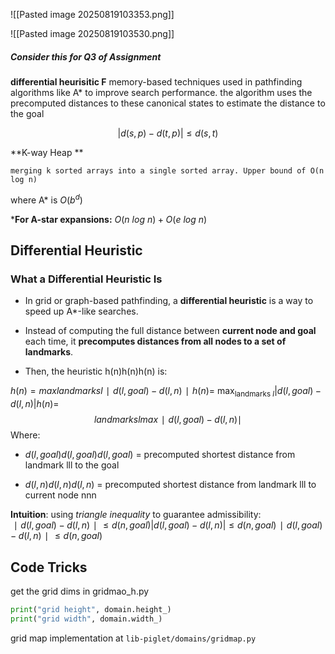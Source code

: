 
![[Pasted image 20250819103353.png]]

![[Pasted image 20250819103530.png]]

##### Consider this for Q3 of Assignment
**differential heurisitic F**
	memory-based techniques used in pathfinding algorithms like A* to improve search performance. the algorithm uses the precomputed distances to these canonical states to estimate the distance to the goal
	
$$|d(s,p)-d(t,p)|\le d(s,t)$$

**K-way Heap **

	merging k sorted arrays into a single sorted array. Upper bound of O(n log n)

where A* is $O(b^d)$

***For A-star expansions:** $O(n\ log \ n)+O(e\ log\ n)$


## Differential Heuristic
### What a Differential Heuristic Is

- In grid or graph-based pathfinding, a **differential heuristic** is a way to speed up A*-like searches.
    
- Instead of computing the full distance between **current node and goal** each time, it **precomputes distances from all nodes to a set of landmarks**.
    
- Then, the heuristic h(n)h(n)h(n) is:
    

$h(n)=max⁡landmarks l∣d(l,goal)−d(l,n)∣h(n) =$ 
$\max_{\text{landmarks } l} |d(l, goal) - d(l, n)|h(n)=$ 
$$landmarks lmax​∣d(l,goal)−d(l,n)∣$$
Where:

- $d(l,goal)d(l, goal)d(l,goal)$ = precomputed shortest distance from landmark lll to the goal
    
- $d(l,n)d(l, n)d(l,n)$ = precomputed shortest distance from landmark lll to current node nnn
    

**Intuition**: using *triangle inequality* to guarantee admissibility:  
$∣d(l,goal)−d(l,n)∣≤d(n,goal)|d(l, goal) - d(l, n)| \le d(n, goal)∣d(l,goal)−d(l,n)∣≤d(n,goal)$


## Code Tricks

get the grid dims in gridmao_h.py
```python
print("grid height", domain.height_)
print("grid width", domain.width_)
```

grid map implementation at `lib-piglet/domains/gridmap.py`


